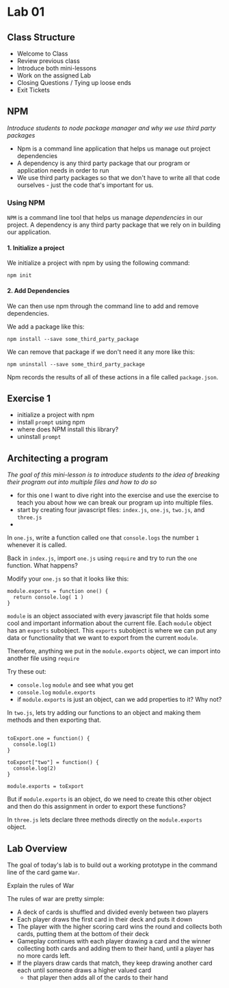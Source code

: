 # Lab 01

## Class Structure
- Welcome to Class
- Review previous class
- Introduce both mini-lessons
- Work on the assigned Lab
- Closing Questions / Tying up loose ends
- Exit Tickets


## NPM
*Introduce students to node package manager and why we use third party packages*
- Npm is a command line application that helps us manage out project dependencies
- A dependency is any third party package that our program or application needs in order to run
- We use third party packages so that we don't have to write all that code ourselves - just the code that's important for us.

### Using NPM

`NPM` is a command line tool that helps us manage *dependencies* in our project. A dependency is any third party package that we rely on in building our application.

#### 1. Initialize a project
We initialize a project with npm by using the following command:
```
npm init
```

#### 2. Add Dependencies
We can then use npm through the command line to add and remove dependencies.

We add a package like this:
```
npm install --save some_third_party_package
```

We can remove that package if we don't need it any more like this:
```
npm uninstall --save some_third_party_package
```

Npm records the results of all of these actions in a file called `package.json`.

## Exercise 1
- initialize a project with npm
- install `prompt` using npm
- where does NPM install this library?
- uninstall `prompt`

## Architecting a program
*The goal of this mini-lesson is to introduce students to the idea of breaking their program out into multiple files and how to do so*
- for this one I want to dive right into the exercise and use the exercise to teach you about how we can break our program up into multiple files.
- start by creating four javascript files: `index.js`, `one.js`, `two.js`, and `three.js`
-

In `one.js`, write a function called `one` that `console.logs` the number `1` whenever it is called.

Back in `index.js`, import `one.js` using `require` and try to run the `one` function. What happens?

Modify your `one.js` so that it looks like this:

```
module.exports = function one() {
  return console.log( 1 )
}
```

`module` is an object associated with every javascript file that holds some cool and important information about the current file. Each `module` object has an `exports` subobject. This `exports` subobject is where we can put any data or functionality that we want to export from the current `module`.

Therefore, anything we put in the `module.exports` object, we can import into another file using `require`

Try these out:
- `console.log` `module` and see what you get
- `console.log` `module.exports`
- if `module.exports` is just an object, can we add properties to it? Why not?

In `two.js`, lets try adding our functions to an object and making them methods and then exporting that.

```var toExport = {}

toExport.one = function() {
  console.log(1)
}

toExport["two"] = function() {
  console.log(2)
}

module.exports = toExport
```

But if `module.exports` is an object, do we need to create this other object and then do this assignment in order to export these functions?

In `three.js` lets declare three methods directly on the `module.exports` object.

## Lab Overview
The goal of today's lab is to build out a working prototype in the command line of the card game `War`.

Explain the rules of War

The rules of war are pretty simple:
- A deck of cards is shuffled and divided evenly between two players
- Each player draws the first card in their deck and puts it down
- The player with the higher scoring card wins the round and collects both cards, putting them at the bottom of their deck
- Gameplay continues with each player drawing a card and the winner collecting both cards and adding them to their hand, until a player has no more cards left.
- If the players draw cards that match, they keep drawing another card each until someone draws a higher valued card
  - that player then adds all of the cards to their hand
